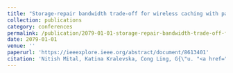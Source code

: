 ```yaml
---
title: "Storage-repair bandwidth trade-off for wireless caching with partial failure and broadcast repair"
collection: publications
category: conferences
permalink: /publication/2079-01-01-storage-repair-bandwidth-trade-off-for-wireless-caching-with-partial-failure-and-broadcast-repair
date: 2079-01-01
venue: ''
paperurl: 'https://ieeexplore.ieee.org/abstract/document/8613401'
citation: 'Nitish Mital, Katina Kralevska, Cong Ling, G{\"u. "<a href="https://ieeexplore.ieee.org/abstract/document/8613401">Storage-repair bandwidth trade-off for wireless caching with partial failure and broadcast repair</a>", pp. 1--5, Jan. 2079.'
---
```

